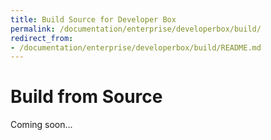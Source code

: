 ```yaml
---
title: Build Source for Developer Box
permalink: /documentation/enterprise/developerbox/build/
redirect_from:
- /documentation/enterprise/developerbox/build/README.md
---
```

# Build from Source

Coming soon...
